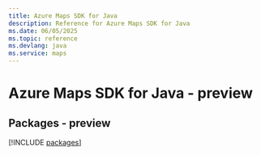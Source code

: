```yaml
---
title: Azure Maps SDK for Java
description: Reference for Azure Maps SDK for Java
ms.date: 06/05/2025
ms.topic: reference
ms.devlang: java
ms.service: maps
---
```

# Azure Maps SDK for Java - preview
## Packages - preview
[!INCLUDE [packages](maps-index.md)]